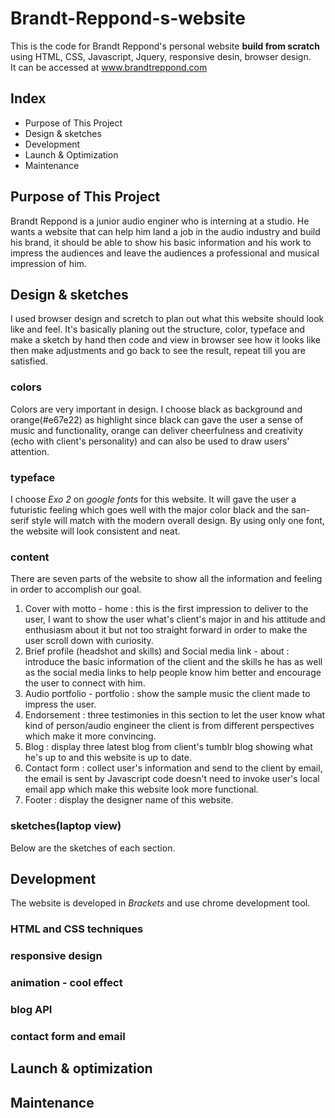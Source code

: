 # Brandt-Reppond-s-website
This is the code for Brandt Reppond's personal website **build from scratch** using HTML, CSS, Javascript, Jquery, responsive desin, browser
design.</br>
It can be accessed at www.brandtreppond.com

## Index
* Purpose of This Project
* Design & sketches
* Development 
* Launch & Optimization
* Maintenance

## Purpose of This Project
Brandt Reppond is a junior audio enginer who is interning at a studio. He wants a website that can help him land a job in the audio industry
and build his brand, it should be able to show his basic information and his work to impress the audiences and leave the audiences a 
professional and musical impression of him.

## Design & sketches
I used browser design and scretch to plan out what this website should look like and feel. It's basically planing out the structure, color,
typeface and make a sketch by hand then code and view in browser see how it looks like then make adjustments and go back to see the result,
repeat till you are satisfied.

### colors
Colors are very important in design. I choose black as background and orange(\#e67e22) as highlight since black can gave the user a sense of music 
and functionality, orange can deliver cheerfulness and creativity (echo with client's personality) and can also be used to draw users' 
attention.

### typeface
I choose *Exo 2* on *google fonts* for this website. It will gave the user a futuristic feeling which goes well with the major color black
and the san-serif style will match with the modern overall design. By using only one font, the website will look consistent and neat.

### content
There are seven parts of the website to show all the information and feeling in order to accomplish our goal.
1.	Cover with motto - home : this is the first impression to deliver to the user, I want to show the user what's client's major in and his 
attitude and enthusiasm about it but not too straight forward in order to make the user scroll down with curiosity.
2.	Brief profile (headshot and skills) and Social media link - about : introduce the basic information of the client and the skills he has as well as
the social media links to help people know him better and encourage the user to connect with him.
3.	Audio portfolio - portfolio : show the sample music the client made to impress the user.
4.	Endorsement : three testimonies in this section to let the user know what kind of person/audio engineer the client is from different perspectives
which make it more convincing.
5.	Blog : display three latest blog from client's tumblr blog showing what he's up to and this website is up to date. 
6.	Contact form : collect user's information and send to the client by email, the email is sent by Javascript code doesn't need to invoke user's
local email app which make this website look more functional.
7.	Footer : display the designer name of this website.

### sketches(laptop view)
Below are the sketches of each section.

## Development
The website is developed in *Brackets* and use chrome development tool.

### HTML and CSS techniques
### responsive design
### animation - cool effect
### blog API
### contact form and email

## Launch & optimization

## Maintenance

